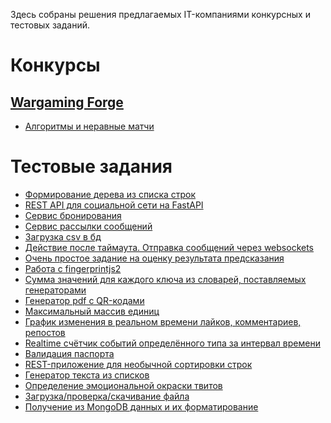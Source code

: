 Здесь собраны решения предлагаемых IT-компаниями конкурсных и тестовых заданий.

# Конкурсы

## [Wargaming Forge](http://wgforge.wargaming.com/)

- [Алгоритмы и неравные матчи](https://github.com/mxmaslin/test-tasks/tree/master/Wargaming%20Forge%20Task "Алгоритмическое задание конкурса Wargaming Forge")

# Тестовые задания

- [Формирование дерева из списка строк]()
- [REST API для социальной сети на FastAPI](https://github.com/mxmaslin/test-tasks/tree/master/social)
- [Сервис бронирования](https://github.com/mxmaslin/test-tasks/tree/master/booking)
- [Сервис рассылки сообщений](https://github.com/mxmaslin/test-tasks/tree/master/sender)
- [Загрузка csv в бд](https://github.com/mxmaslin/test-tasks/tree/master/csv2db)
- [Действие после таймаута. Отправка сообщений через websockets](https://github.com/mxmaslin/test-tasks/tree/master/deloitte)
- [Очень простое задание на оценку результата предсказания](https://github.com/mxmaslin/test-tasks/tree/master/evaluate_prediction)
- [Работа с fingerprintjs2](https://github.com/mxmaslin/test-tasks/tree/master/fingerprint)
- [Сумма значений для каждого ключа из словарей, поставляемых генераторами](https://github.com/mxmaslin/test-tasks/tree/master/gen_sum)
- [Генератор pdf с QR-кодами](https://github.com/mxmaslin/test-tasks/tree/master/generate_pdf) 
- [Максимальный массив единиц](https://github.com/mxmaslin/test-tasks/tree/master/max_ones)
- [График изменения в реальном времени лайков, комментариев, репостов](https://github.com/mxmaslin/test-tasks/tree/master/mudakoff)
- [Realtime cчётчик событий определённого типа за интервал времени](https://github.com/mxmaslin/test-tasks/tree/master/nok_counter)
- [Валидация паспорта](https://github.com/mxmaslin/test-tasks/tree/master/passport_validator)
- [REST-приложение для необычной сортировки строк](https://github.com/mxmaslin/test-tasks/tree/master/sort_table)
- [Генератор текста из списков](https://github.com/mxmaslin/test-tasks/tree/master/story-maker-py-for-mxmaslin)
- [Определение эмоциональной окраски твитов](https://github.com/mxmaslin/test-tasks/tree/master/tweets_sentiment)
- [Загрузка/проверка/скачивание файла](https://github.com/mxmaslin/test-tasks/tree/master/uploader)
- [Получение из MongoDB данных и их форматирование](https://github.com/mxmaslin/test-tasks/tree/master/yellowblackwhite-test01_python-9615024cdffa)
